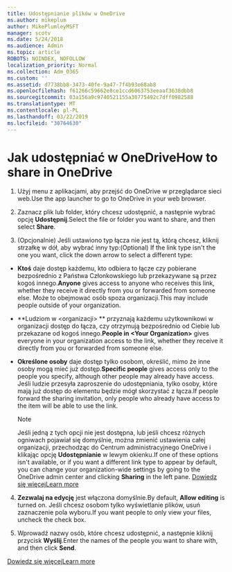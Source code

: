 ```yaml
---
title: Udostępnianie plików w OneDrive
ms.author: mikeplum
author: MikePlumleyMSFT
manager: scotv
ms.date: 5/24/2018
ms.audience: Admin
ms.topic: article
ROBOTS: NOINDEX, NOFOLLOW
localization_priority: Normal
ms.collection: Adm_O365
ms.custom: ''
ms.assetid: d7738bb8-3473-40fe-9a47-7f4b93e68ab8
ms.openlocfilehash: f61266c59662e8ce1ccd6063753eeaaf3638dbb8
ms.sourcegitcommit: 03a156a9c9740521155a30775492c7dff0982588
ms.translationtype: MT
ms.contentlocale: pl-PL
ms.lasthandoff: 03/22/2019
ms.locfileid: "30764630"
---
```

# <a name="how-to-share-in-onedrive"></a><span data-ttu-id="a1590-102">Jak udostępniać w OneDrive</span><span class="sxs-lookup"><span data-stu-id="a1590-102">How to share in OneDrive</span></span>

1. <span data-ttu-id="a1590-103">Użyj menu z aplikacjami, aby przejść do OneDrive w przeglądarce sieci web.</span><span class="sxs-lookup"><span data-stu-id="a1590-103">Use the app launcher to go to OneDrive in your web browser.</span></span> 
    
2. <span data-ttu-id="a1590-104">Zaznacz plik lub folder, który chcesz udostępnić, a następnie wybrać opcję **Udostępnij**.</span><span class="sxs-lookup"><span data-stu-id="a1590-104">Select the file or folder you want to share, and then select **Share**.</span></span>
    
3. <span data-ttu-id="a1590-105">(Opcjonalnie) Jeśli ustawiono typ łącza nie jest tą, którą chcesz, kliknij strzałkę w dół, aby wybrać inny typ:</span><span class="sxs-lookup"><span data-stu-id="a1590-105">(Optional) If the link type isn't the one you want, click the down arrow to select a different type:</span></span>
    
  - <span data-ttu-id="a1590-106">**Ktoś** daje dostęp każdemu, kto odbiera to łącze czy pobierane bezpośrednio z Państwa Członkowskiego lub przekazywane są przez kogoś innego.</span><span class="sxs-lookup"><span data-stu-id="a1590-106">**Anyone** gives access to anyone who receives this link, whether they receive it directly from you or forwarded from someone else.</span></span> <span data-ttu-id="a1590-107">Może to obejmować osób spoza organizacji.</span><span class="sxs-lookup"><span data-stu-id="a1590-107">This may include people outside of your organization.</span></span> 
    
  - <span data-ttu-id="a1590-108">\*\*Ludziom w \<organizacji\> \*\* przyznają każdemu użytkownikowi w organizacji dostęp do łącza, czy otrzymują bezpośrednio od Ciebie lub przekazane od kogoś innego.</span><span class="sxs-lookup"><span data-stu-id="a1590-108">**People in \<Your Organization\>** gives everyone in your organization access to the link, whether they receive it directly from you or forwarded from someone else.</span></span> 
    
  - <span data-ttu-id="a1590-109">**Określone osoby** daje dostęp tylko osobom, określić, mimo że inne osoby mogą mieć już dostęp.</span><span class="sxs-lookup"><span data-stu-id="a1590-109">**Specific people** gives access only to the people you specify, although other people may already have access.</span></span> <span data-ttu-id="a1590-110">Jeśli ludzie przesyła zaproszenie do udostępniania, tylko osoby, które mają już dostęp do elementu będzie mógł skorzystać z łącza.</span><span class="sxs-lookup"><span data-stu-id="a1590-110">If people forward the sharing invitation, only people who already have access to the item will be able to use the link.</span></span> 
    
    > [!NOTE]
    > <span data-ttu-id="a1590-111">Jeśli jedną z tych opcji nie jest dostępna, lub jeśli chcesz różnych ogniwach pojawiał się domyślnie, można zmienić ustawienia całej organizacji, przechodząc do Centrum administracyjnego OneDrive i klikając opcję **Udostępnianie** w lewym okienku.</span><span class="sxs-lookup"><span data-stu-id="a1590-111">If one of these options isn't available, or if you want a different link type to appear by default, you can change your organization-wide settings by going to the OneDrive admin center and clicking **Sharing** in the left pane.</span></span> [<span data-ttu-id="a1590-112">Dowiedz się więcej</span><span class="sxs-lookup"><span data-stu-id="a1590-112">Learn more</span></span>](https://go.microsoft.com/fwlink/?linkid=871961)
  
4. <span data-ttu-id="a1590-113">**Zezwalaj na edycję** jest włączona domyślnie.</span><span class="sxs-lookup"><span data-stu-id="a1590-113">By default, **Allow editing** is turned on.</span></span> <span data-ttu-id="a1590-114">Jeśli chcesz osobom tylko wyświetlanie plików, usuń zaznaczenie pola wyboru.</span><span class="sxs-lookup"><span data-stu-id="a1590-114">If you want people to only view your files, uncheck the check box.</span></span> 
    
5. <span data-ttu-id="a1590-115">Wprowadź nazwy osób, które chcesz udostępnić, a następnie kliknij przycisk **Wyślij**.</span><span class="sxs-lookup"><span data-stu-id="a1590-115">Enter the names of the people you want to share with, and then click **Send**.</span></span>
    
[<span data-ttu-id="a1590-116">Dowiedz się więcej</span><span class="sxs-lookup"><span data-stu-id="a1590-116">Learn more</span></span>](https://go.microsoft.com/fwlink/?linkid=871861)
  

